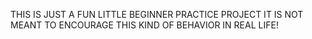 THIS IS JUST A FUN LITTLE BEGINNER PRACTICE PROJECT
IT IS NOT MEANT TO ENCOURAGE THIS KIND OF BEHAVIOR IN REAL LIFE!
